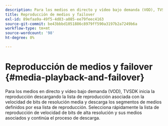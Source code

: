 ```yaml
---
description: Para los medios en directo y vídeo bajo demanda (VOD), TVSDK inicia la reproducción descargando la lista de reproducción asociada con la velocidad de bits de resolución media y descarga los segmentos de medios definidos por esa lista de reproducción. Selecciona rápidamente la lista de reproducción de velocidad de bits de alta resolución y sus medios asociados y continúa el proceso de descarga.
title: Reproducción de medios y failover
exl-id: 89efaa9a-49f5-4d83-a085-ee79feec4163
source-git-commit: be43bbbd1051886c8979ff590a3197b2a7249b6a
workflow-type: tm+mt
source-wordcount: '98'
ht-degree: 0%

---
```


# Reproducción de medios y failover {#media-playback-and-failover}

Para los medios en directo y vídeo bajo demanda (VOD), TVSDK inicia la reproducción descargando la lista de reproducción asociada con la velocidad de bits de resolución media y descarga los segmentos de medios definidos por esa lista de reproducción. Selecciona rápidamente la lista de reproducción de velocidad de bits de alta resolución y sus medios asociados y continúa el proceso de descarga.
